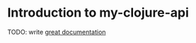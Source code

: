 # Introduction to my-clojure-api

TODO: write [great documentation](http://jacobian.org/writing/what-to-write/)
